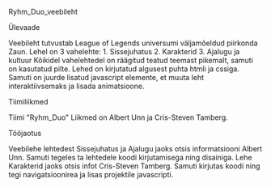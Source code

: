 Ryhm_Duo_veebileht

Ülevaade

Veebileht tutvustab League of Legends universumi väljamõeldud piirkonda Zaun. 
Lehel on 3 vahelehte:
	1. Sissejuhatus
	2. Karakterid
	3. Ajalugu ja kultuur
Kõikidel vahelehtedel on räägitud teatud teemast pikemalt, samuti on kasutatud pilte.
Lehed on kirjutatud algusest puhta htmli ja cssiga. Samuti on juurde lisatud javascript elemente, et muuta leht interaktiivsemaks ja lisada animatsioone.

Tiimiliikmed

Tiimi "Ryhm_Duo" Liikmed on Albert Unn ja Cris-Steven Tamberg. 

Tööjaotus

Veebilehe lehtedest Sissejuhatus ja Ajalugu jaoks otsis informatsiooni Albert Unn. Samuti tegeles ta lehtedele koodi kirjutamisega ning disainiga. 
Lehe Karakterid jaoks otsis infot Cris-Steven Tamberg. Samuti kirjutas koodi ning tegi navigatsioonirea ja lisas projektile javascripti.
